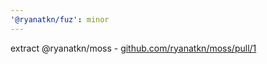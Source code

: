 ```yaml
---
'@ryanatkn/fuz': minor
---
```


extract @ryanatkn/moss -
[github.com/ryanatkn/moss/pull/1](https://github.com/ryanatkn/moss/pull/1)
